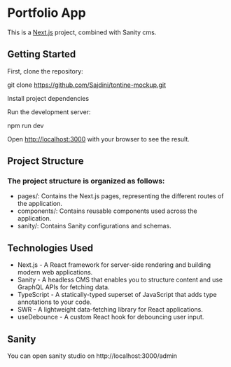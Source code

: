 # Portfolio App

This is a [Next.js](https://nextjs.org/) project, combined with Sanity cms.

## Getting Started

First, clone the repository:

git clone https://github.com/Sajdini/tontine-mockup.git

Install project dependencies

Run the development server:

npm run dev

Open [http://localhost:3000](http://localhost:3000) with your browser to see the result.

## Project Structure

### The project structure is organized as follows:

- pages/: Contains the Next.js pages, representing the different routes of the application.
- components/: Contains reusable components used across the application.
- sanity/: Contains Sanity configurations and schemas.

## Technologies Used

- Next.js - A React framework for server-side rendering and building modern web applications.
- Sanity - A headless CMS that enables you to structure content and use GraphQL APIs for fetching data.
- TypeScript - A statically-typed superset of JavaScript that adds type annotations to your code.
- SWR - A lightweight data-fetching library for React applications.
- useDebounce - A custom React hook for debouncing user input.

## Sanity

You can open sanity studio on http://localhost:3000/admin
